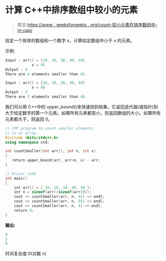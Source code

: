 # 计算 C++中排序数组中较小的元素

> 原文:[https://www . geeksforgeeks . org/count-较小元素在排序数组中-in-cpp/](https://www.geeksforgeeks.org/count-smaller-elements-in-sorted-array-in-cpp/)

给定一个排序的数组和一个数字 x，计算给定数组中小于 x 的元素。

示例:

```cpp
Input : arr[] = {10, 20, 30, 40, 50}
            x = 45
Output : 4
There are 4 elements smaller than 45.

Input : arr[] = {10, 20, 30, 40, 50}
            x = 40
Output : 3
There are 3 elements smaller than 40.

```

我们可以用 C++中的 upper_bound()来快速找到结果。它返回迭代器(或指针)到大于给定数字的第一个元素。如果所有元素都变小，则返回数组的大小。如果所有元素都大于，则返回 0。

```cpp
// CPP program to count smaller elements
// in an array.
#include <bits/stdc++.h>
using namespace std;

int countSmaller(int arr[], int n, int x)
{
   return upper_bound(arr, arr+n, x) - arr;
}

// Driver code
int main()
{
    int arr[] = { 10, 20, 30, 40, 50 };
    int n = sizeof(arr)/sizeof(arr[0]);
    cout << countSmaller(arr, n, 45) << endl; 
    cout << countSmaller(arr, n, 55) << endl;
    cout << countSmaller(arr, n, 4) << endl;
    return 0;
}
```

**输出:**

```cpp
4
5
0

```

时间复杂度:0(对数 n)
